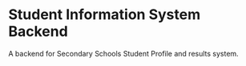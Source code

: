 # Student Information System Backend
A backend for Secondary Schools Student Profile and results system.
